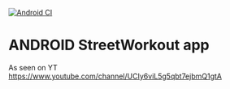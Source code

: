 [![Android CI](https://github.com/rozkminiacz/StreetWorkout-Android/actions/workflows/android.yml/badge.svg)](https://github.com/rozkminiacz/StreetWorkout-Android/actions/workflows/android.yml)

# ANDROID StreetWorkout app

As seen on YT
https://www.youtube.com/channel/UCIy6viL5g5qbt7ejbmQ1gtA
